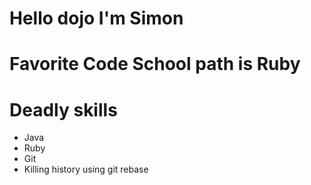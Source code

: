 # Hello dojo I'm Simon
# Favorite Code School path is Ruby
# Deadly skills
* Java
* Ruby
* Git
* Killing history using git rebase

